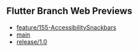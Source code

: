 ## Flutter Branch Web Previews

- [feature/155-AccessibilitySnackbars](./feature/155-AccessibilitySnackbars/)
- [main](./main/)
- [release/1.0](./release/1.0/)

